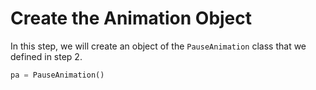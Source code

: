 # Create the Animation Object

In this step, we will create an object of the `PauseAnimation` class that we defined in step 2.

```python
pa = PauseAnimation()
```
